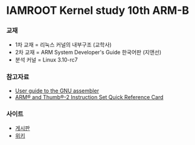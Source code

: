 IAMROOT Kernel study 10th ARM-B
===============================
### 교재
  * 1차 교재 = 리눅스 커널의 내부구조 (교학사)
  * 2차 교재 = ARM System Developer's Guide 한국어판 (지앤선)
  * 분석 커널 = Linux 3.10-rc7

### 참고자료
  * [User guide to the GNU assembler](http://sourceware.org/binutils/docs/as/)
  * [ARM® and Thumb®-2 Instruction Set Quick Reference Card](http://infocenter.arm.com/help/topic/com.arm.doc.qrc0001l/QRC0001_UAL.pdf)

### 사이트
  * [게시판](http://www.iamroot.org/xe/Kernel_10_ARM)
  * [위키](http://iamroot.org/wiki/doku.php?id=스터디:kernel_스터디_10차_arm_b)

